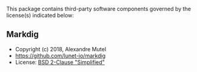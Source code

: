 This package contains third-party software components governed by the license(s) indicated below:

## Markdig

* Copyright (c) 2018, Alexandre Mutel
* https://github.com/lunet-io/markdig
* License: [BSD 2-Clause "Simplified"](https://github.com/lunet-io/markdig/blob/master/license.txt)